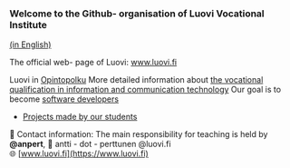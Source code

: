 ### Welcome to the Github- organisation of Luovi Vocational Institute
[(in English)](readme.md)

The official web- page of Luovi: www.luovi.fi

Luovi in [Opintopolku](https://opintopolku.fi/konfo/fi/oppilaitos/1.2.246.562.10.33517818648)
More detailed information about [the vocational qualification in information and communication technology](https://opintopolku.fi/konfo/fi/toteutus/1.2.246.562.17.00000000000000004332)
Our goal is to become [software developers](https://luovi.fi/koulutukset/ohjelmistokehittaja/)

* [Projects made by our students](https://github.com/AmmattiopistoLuovi/.github/blob/main/profile/projects.md)

👥 Contact information: The main responsibility for teaching is held by **@anpert**, 📧 antti - dot - perttunen @luovi.fi  
🌐 [www.luovi.fi](https://www.luovi.fi)
